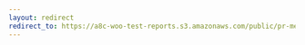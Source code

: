 ```yaml
---
layout: redirect
redirect_to: https://a8c-woo-test-reports.s3.amazonaws.com/public/pr-merge/38669/api/index.html
---
```

